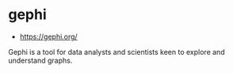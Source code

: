 # gephi

* https://gephi.org/

Gephi is a tool for data analysts and scientists keen to explore and understand graphs. 
